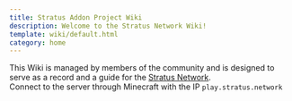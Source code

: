 ```yaml
---
title: Stratus Addon Project Wiki
description: Welcome to the Stratus Network Wiki!
template: wiki/default.html
category: home
---
```


This Wiki is managed by members of the community and is designed to serve as a record and a guide for the [Stratus Network](https://stratus.network).  
Connect to the server through Minecraft with the IP `play.stratus.network`
